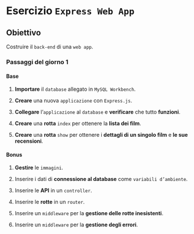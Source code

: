 # Esercizio `Express Web App`

## Obiettivo

Costruire il `back-end` di una `web app`.

### Passaggi del giorno 1

#### Base

1. **Importare** il `database` allegato in `MySQL Workbench`.

2. **Creare** una nuova `applicazione` con ``Express.js``.

3. **Collegare** l’`applicazione` al `database` e **verificare** che tutto **funzioni**.

4. **Creare** una **rotta** `index` per ottenere la **lista dei film**.

5. **Creare** una **rotta** `show` per ottenere i **dettagli di un singolo film** e **le sue recensioni**.

#### Bonus

1. **Gestire** le `immagini`.

2. Inserire i dati di **connessione al database** come `variabili d’ambiente`.

3. Inserire le **API** in un `controller`.

4. Inserire le **rotte** in un `router`.

5. Inserire un `middleware` per la **gestione delle rotte inesistenti**.

6. Inserire un `middleware` per la **gestione degli errori**.